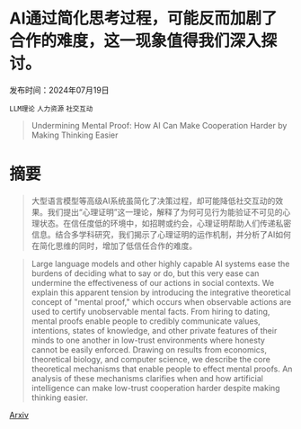 # AI通过简化思考过程，可能反而加剧了合作的难度，这一现象值得我们深入探讨。

发布时间：2024年07月19日

`LLM理论` `人力资源` `社交互动`

> Undermining Mental Proof: How AI Can Make Cooperation Harder by Making Thinking Easier

# 摘要

> 大型语言模型等高级AI系统虽简化了决策过程，却可能降低社交互动的效果。我们提出“心理证明”这一理论，解释了为何可见行为能验证不可见的心理状态。在信任度低的环境中，如招聘或约会，心理证明帮助人们传递私密信息。结合多学科研究，我们揭示了心理证明的运作机制，并分析了AI如何在简化思维的同时，增加了低信任合作的难度。

> Large language models and other highly capable AI systems ease the burdens of deciding what to say or do, but this very ease can undermine the effectiveness of our actions in social contexts. We explain this apparent tension by introducing the integrative theoretical concept of "mental proof," which occurs when observable actions are used to certify unobservable mental facts. From hiring to dating, mental proofs enable people to credibly communicate values, intentions, states of knowledge, and other private features of their minds to one another in low-trust environments where honesty cannot be easily enforced. Drawing on results from economics, theoretical biology, and computer science, we describe the core theoretical mechanisms that enable people to effect mental proofs. An analysis of these mechanisms clarifies when and how artificial intelligence can make low-trust cooperation harder despite making thinking easier.

[Arxiv](https://arxiv.org/abs/2407.14452)